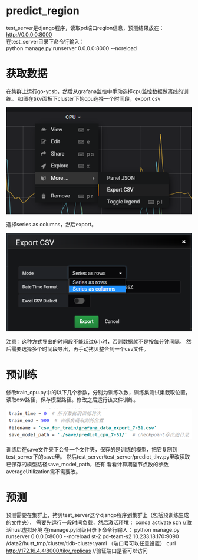 # predict_region
test_server是django程序，读取pd端口region信息，预测结果放在：http://0.0.0.0:8000  
在test_server目录下命令行输入：  
python manage.py runserver 0.0.0.0:8000 --noreload

# 获取数据
在集群上运行go-ycsb，然后从grafana监控中手动选择cpu监控数据做离线的训练。
如图在tikv面板下cluster下的cpu选择一个时间段，export csv

![](readme_images/pre1.png)

选择series as columns，然后export。

![](readme_images/pre2.png)

注意：这种方式导出的时间段不能超过6小时，否则数据就不是按每分钟间隔。
然后需要选择多个时间段导出，再手动拷贝整合到一个csv文件。

# 预训练
修改train_cpu.py中的以下几个参数，分别为训练次数，训练集测试集截取位置，
读取csv路径，保存模型路径。修改之后运行该文件训练。

![](readme_images/pre3.png)

训练后在save文件夹下会多一个文件夹，保存的是训练的模型，把它复制到test_server下的save里。
然后test_server/test_server/predict_tikv.py里改读取已保存的模型路径save_model_path，还有
看看计算期望节点数的参数averageUtilization需不需要改。

# 预测
预测需要在集群上，拷贝test_server这个django程序到集群上（包括预训练生成的文件夹），
需要先运行一段时间负载，然后激活环境：
conda activate szh   //激活hust虚拟环境
在manage.py同级目录下命令行输入：
python manage.py runserver 0.0.0.0:8000 --noreload st-2 pd-team-s2 10.233.18.170:9090 /data2/hust_tmp/cluster/tidb-cluster.yaml （端口号可以任意设置）
curl http://172.16.4.4:8000/tikv_replicas  //验证端口是否可以访问

